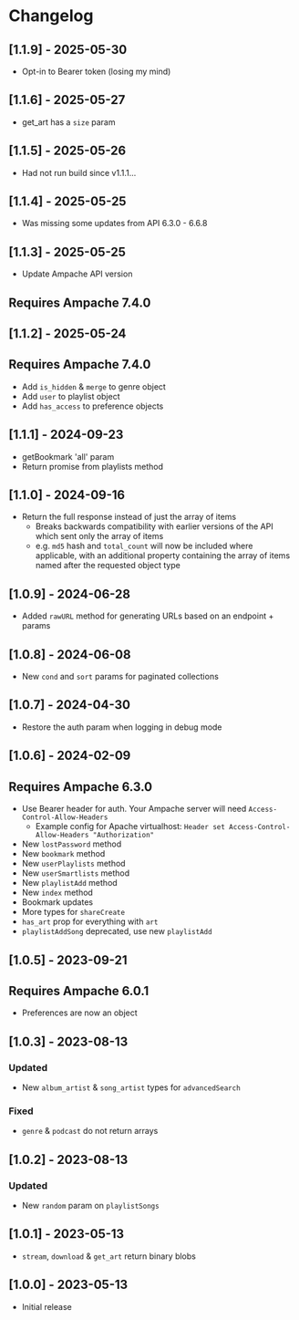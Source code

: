 # Changelog

## [1.1.9] - 2025-05-30

- Opt-in to Bearer token (losing my mind)

## [1.1.6] - 2025-05-27

- get_art has a `size` param

## [1.1.5] - 2025-05-26

- Had not run build since v1.1.1...

## [1.1.4] - 2025-05-25

- Was missing some updates from API 6.3.0 - 6.6.8

## [1.1.3] - 2025-05-25

- Update Ampache API version

## Requires Ampache 7.4.0

## [1.1.2] - 2025-05-24

## Requires Ampache 7.4.0

- Add `is_hidden` & `merge` to genre object
- Add `user` to playlist object
- Add `has_access` to preference objects

## [1.1.1] - 2024-09-23

- getBookmark 'all' param
- Return promise from playlists method

## [1.1.0] - 2024-09-16

- Return the full response instead of just the array of items 
  - Breaks backwards compatibility with earlier versions of the API which sent only the array of items
  - e.g. `md5` hash and `total_count` will now be included where applicable, with an additional property containing the array of items named after the requested object type

## [1.0.9] - 2024-06-28

- Added `rawURL` method for generating URLs based on an endpoint + params

## [1.0.8] - 2024-06-08

- New `cond` and `sort` params for paginated collections

## [1.0.7] - 2024-04-30

- Restore the auth param when logging in debug mode

## [1.0.6] - 2024-02-09

## Requires Ampache 6.3.0

- Use Bearer header for auth. Your Ampache server will need `Access-Control-Allow-Headers`
  - Example config for Apache virtualhost: `Header set Access-Control-Allow-Headers "Authorization"`
- New `lostPassword` method
- New `bookmark` method
- New `userPlaylists` method
- New `userSmartlists` method
- New `playlistAdd` method
- New `index` method
- Bookmark updates
- More types for `shareCreate`
- `has_art` prop for everything with `art`
- `playlistAddSong` deprecated, use new `playlistAdd`

## [1.0.5] - 2023-09-21

## Requires Ampache 6.0.1

- Preferences are now an object

## [1.0.3] - 2023-08-13

### Updated

- New `album_artist` & `song_artist` types for `advancedSearch`

### Fixed

- `genre` & `podcast` do not return arrays

## [1.0.2] - 2023-08-13

### Updated

- New `random` param on `playlistSongs`

## [1.0.1] - 2023-05-13

- `stream`, `download` & `get_art` return binary blobs

## [1.0.0] - 2023-05-13

- Initial release
